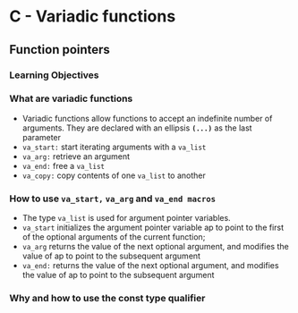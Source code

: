# C - Variadic functions

## Function pointers

### **Learning Objectives**

### What are variadic functions
- Variadic functions allow functions to accept an indefinite number of arguments. They are declared with an ellipsis **`(...)`** as the last parameter
- `va_start:` start iterating arguments with a `va_list`
- `va_arg:` retrieve an argument
- `va_end:` free a `va_list`
- `va_copy:` copy contents of one `va_list` to another

### How to use **`va_start,`** **`va_arg`** and **`va_end macros`**
- The type `va_list` is used for argument pointer variables.
- `va_start` initializes the argument pointer variable ap to point to the first of the optional arguments of the current function;
- `va_arg` returns the value of the next optional argument, and modifies the value of ap to point to the subsequent argument
- `va_end:` returns the value of the next optional argument, and modifies the value of ap to point to the subsequent argument

### Why and how to use the const type qualifier
